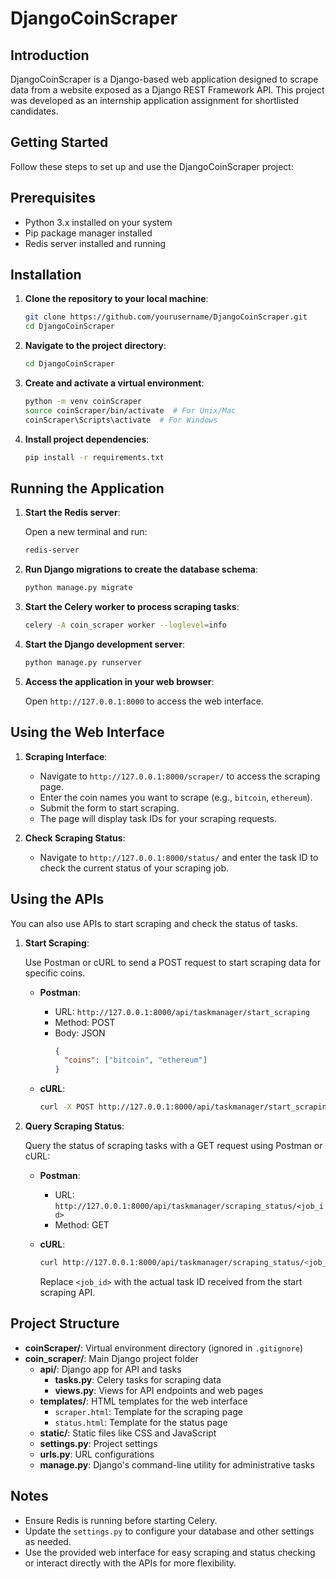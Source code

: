 # DjangoCoinScraper

## Introduction

DjangoCoinScraper is a Django-based web application designed to scrape data from a website exposed as a Django REST Framework API. This project was developed as an internship application assignment for shortlisted candidates.

## Getting Started

Follow these steps to set up and use the DjangoCoinScraper project:

## Prerequisites

- Python 3.x installed on your system
- Pip package manager installed
- Redis server installed and running

## Installation

1. **Clone the repository to your local machine**:

    ```bash
    git clone https://github.com/yourusername/DjangoCoinScraper.git
    cd DjangoCoinScraper
    ```

2. **Navigate to the project directory**:

    ```bash
    cd DjangoCoinScraper
    ```

3. **Create and activate a virtual environment**:

    ```bash
    python -m venv coinScraper
    source coinScraper/bin/activate  # For Unix/Mac
    coinScraper\Scripts\activate  # For Windows
    ```

4. **Install project dependencies**:

    ```bash
    pip install -r requirements.txt
    ```

## Running the Application

1. **Start the Redis server**:

    Open a new terminal and run:

    ```bash
    redis-server
    ```

2. **Run Django migrations to create the database schema**:

    ```bash
    python manage.py migrate
    ```

3. **Start the Celery worker to process scraping tasks**:

    ```bash
    celery -A coin_scraper worker --loglevel=info
    ```

4. **Start the Django development server**:

    ```bash
    python manage.py runserver
    ```

5. **Access the application in your web browser**:

    Open `http://127.0.0.1:8000` to access the web interface.

## Using the Web Interface

1. **Scraping Interface**:

   - Navigate to `http://127.0.0.1:8000/scraper/` to access the scraping page.
   - Enter the coin names you want to scrape (e.g., `bitcoin`, `ethereum`).
   - Submit the form to start scraping.
   - The page will display task IDs for your scraping requests.

2. **Check Scraping Status**:

   - Navigate to `http://127.0.0.1:8000/status/` and enter the task ID to check the current status of your scraping job.

## Using the APIs

You can also use APIs to start scraping and check the status of tasks.

1. **Start Scraping**:

   Use Postman or cURL to send a POST request to start scraping data for specific coins.

   - **Postman**:
     - URL: `http://127.0.0.1:8000/api/taskmanager/start_scraping`
     - Method: POST
     - Body: JSON
       ```json
       {
         "coins": ["bitcoin", "ethereum"]
       }
       ```

   - **cURL**:
     ```bash
     curl -X POST http://127.0.0.1:8000/api/taskmanager/start_scraping -H "Content-Type: application/json" -d '{"coins": ["bitcoin", "ethereum"]}'
     ```

2. **Query Scraping Status**:

   Query the status of scraping tasks with a GET request using Postman or cURL:

   - **Postman**:
     - URL: `http://127.0.0.1:8000/api/taskmanager/scraping_status/<job_id>`
     - Method: GET

   - **cURL**:
     ```bash
     curl http://127.0.0.1:8000/api/taskmanager/scraping_status/<job_id>
     ```

     Replace `<job_id>` with the actual task ID received from the start scraping API.

## Project Structure

- **coinScraper/**: Virtual environment directory (ignored in `.gitignore`)
- **coin_scraper/**: Main Django project folder
  - **api/**: Django app for API and tasks
    - **tasks.py**: Celery tasks for scraping data
    - **views.py**: Views for API endpoints and web pages
  - **templates/**: HTML templates for the web interface
    - `scraper.html`: Template for the scraping page
    - `status.html`: Template for the status page
  - **static/**: Static files like CSS and JavaScript
  - **settings.py**: Project settings
  - **urls.py**: URL configurations
  - **manage.py**: Django's command-line utility for administrative tasks

## Notes

- Ensure Redis is running before starting Celery.
- Update the `settings.py` to configure your database and other settings as needed.
- Use the provided web interface for easy scraping and status checking or interact directly with the APIs for more flexibility.
